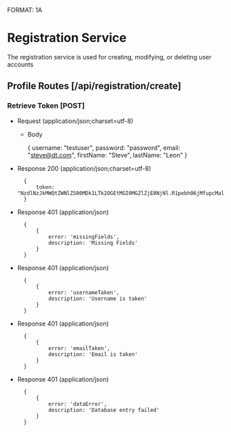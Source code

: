 FORMAT: 1A

# Registration Service
The registration service is used for creating, modifying, or deleting user accounts

## Profile Routes [/api/registration/create]
### Retrieve Token [POST]
+ Request (application/json;charset=utf-8)

    + Body

        {
            username: "testuser",
            password: "password",
            email: "steve@dt.com",
            firstName: "Steve",
            lastName: "Leon"
        }

+ Response 200 (application/json;charset=utf-8)

        {
            token: "NzdlNzJkMWQtZWNlZS00MDk1LTk2OGEtMGI0MGZlZjE0NjNl.R1pebh06jMfupcMaluWA6eCjqQ0GfiO9hRbYi+3oLIa2A0RUbooUojWo+XqhqGuMONjQaBBp4X41qjqk9Ueqzy4rr1jb8iH4f3kR++kCU5r6lXsPd2hSh8EtwFclXUyh1pBQAqPCvTdhe+7kVYMzqqYx9SX6b/TMc4KbnA8xtMX5dOSk9oT3vAvCwM3CRGruA9rme/VgRii/QDogLJlcImDu8V2ubXcwnNPtK/9wOMFGPXy1b9SxzD6vLVhUWP662s3sJfjNgM83+2jinqwg2iQMUHXWGStx5NC2WX4DtCLEI/4Cijs0Q16jACh9zGYUUIWoVGo7p/nEtehTD7U1pQ=="
        }


+ Response 401 (application/json)

        {
            {
                error: 'missingFields',
                description: 'Missing Fields'
            }
        }

+ Response 401 (application/json)

        {
            {
                error: 'usernameTaken',
                description: 'Username is taken'
            }
        }

+ Response 401 (application/json)

        {
            {
                error: 'emailTaken',
                description: 'Email is taken'
            }
        }

+ Response 401 (application/json)

        {
            {
                error: 'dataError',
                description: 'Database entry failed'
            }
        }
